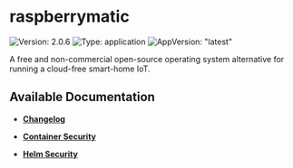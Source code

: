 # raspberrymatic

![Version: 2.0.6](https://img.shields.io/badge/Version-2.0.6-informational?style=flat-square) ![Type: application](https://img.shields.io/badge/Type-application-informational?style=flat-square) ![AppVersion: "latest"](https://img.shields.io/badge/AppVersion-"latest"-informational?style=flat-square)

A free and non-commercial open-source operating system alternative for running a cloud-free smart-home IoT.

## Available Documentation

- [**Changelog**](CHANGELOG)

- [**Container Security**](container-security)

- [**Helm Security**](helm-security)


